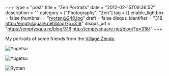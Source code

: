 +++
type = "post"
title = "Zen Portraits"
date = "2012-02-15T09:36:52"
description = ""
category = ["Photography", "Zen"]
tag = []
enable_lightbox = false
thumbnail = "ryotan@240.jpg"
draft = false
disqus_identifier = "318 http://emptysquare.net/blog/?p=318"
disqus_url = "https://emptysqua.re/blog/318 http://emptysquare.net/blog/?p=318/"
+++

<p>My portraits of some friends from the <a href="https://villagezendo.org">Village Zendo</a>.</p>
<p><img style="display:block; margin-left:auto; margin-right:auto;" src="yugetsu.jpg" title="Yugetsu" /></p>
<p><img style="display:block; margin-left:auto; margin-right:auto;" src="yugetsu-2.jpg" title="Yugetsu" /></p>
<p><img style="display:block; margin-left:auto; margin-right:auto;" src="ryotan.jpg" title="Ryotan" /></p>
